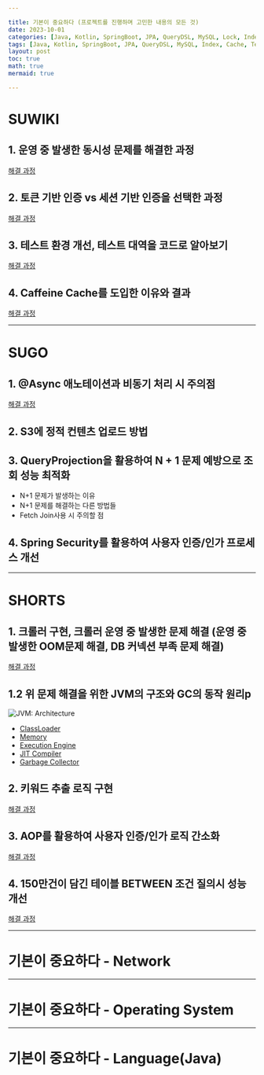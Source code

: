 ```yaml
---

title: 기본이 중요하다 (프로젝트를 진행하며 고민한 내용의 모든 것)
date: 2023-10-01
categories: [Java, Kotlin, SpringBoot, JPA, QueryDSL, MySQL, Lock, Index, Cache, Async, Test, Authorization]
tags: [Java, Kotlin, SpringBoot, JPA, QueryDSL, MySQL, Index, Cache, Test, Authorization]
layout: post
toc: true
math: true
mermaid: true

---
```


# SUWIKI

## 1. 운영 중 발생한 동시성 문제를 해결한 과정

[해결 과정](https://k-diger.github.io/posts/SUWIKI-1)

## 2. 토큰 기반 인증 vs 세션 기반 인증을 선택한 과정

[해결 과정](https://k-diger.github.io/posts/SUWIKI-2)

## 3. 테스트 환경 개선, 테스트 대역을 코드로 알아보기

[해결 과정](https://k-diger.github.io/posts/SUWIKI-3)

## 4. Caffeine Cache를 도입한 이유와 결과

[해결 과정](https://k-diger.github.io/posts/SUWIKI-4)

---

# SUGO

## 1. @Async 애노테이션과 비동기 처리 시 주의점

[해결 과정](https://k-diger.github.io/posts/SUGO-1)

## 2. S3에 정적 컨텐츠 업로드 방법

## 3. QueryProjection을 활용하여 N + 1 문제 예방으로 조회 성능 최적화

- N+1 문제가 발생하는 이유
- N+1 문제를 해결하는 다른 방법들
- Fetch Join사용 시 주의할 점

## 4. Spring Security를 활용하여 사용자 인증/인가 프로세스 개선

---

# SHORTS

## 1. 크롤러 구현, 크롤러 운영 중 발생한 문제 해결 (운영 중 발생한 OOM문제 해결, DB 커넥션 부족 문제 해결)

[해결 과정](https://k-diger.github.io/posts/SHORTS-1)

## 1.2 위 문제 해결을 위한 JVM의 구조와 GC의 동작 원리p

![JVM: Architecture](https://techvidvan.com/tutorials/wp-content/uploads/sites/2/2020/06/JVM-Model.jpg)

- [ClassLoader](https://k-diger.github.io/posts/ClassLoader)
- [Memory](https://k-diger.github.io/posts/JVM-Memory)
- [Execution Engine](https://k-diger.github.io/posts/Execution-Engine)
- [JIT Compiler](https://k-diger.github.io/posts/JITCompiler)
- [Garbage Collector](https://k-diger.github.io/posts/JVM-GC)

## 2. 키워드 추출 로직 구현

[해결 과정](https://k-diger.github.io/posts/SHORTS-2)

## 3. AOP를 활용하여 사용자 인증/인가 로직 간소화

[해결 과정](https://k-diger.github.io/posts/SHORTS-3)

## 4. 150만건이 담긴 테이블 BETWEEN 조건 질의시 성능 개선

[해결 과정](https://k-diger.github.io/posts/SHORTS-4)

---

# 기본이 중요하다 - Network

---

# 기본이 중요하다 - Operating System

---

# 기본이 중요하다 - Language(Java)

